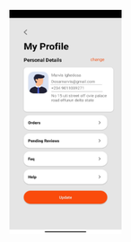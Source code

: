<p align="center">
  <img src="https://github.com/fatihhernn/Android_UI_Desing/blob/master/Screenshot_2021-07-02-00-24-18-014_com.fatihhernn.myprofileui.jpg" width="200" height="400" alt=".netProject">
</p>
